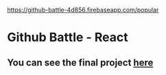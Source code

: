 https://github-battle-4d856.firebaseapp.com/popular

Github Battle - React
========

## You can see the final project [here](https://github-battle-4d856.firebaseapp.com/popular)

